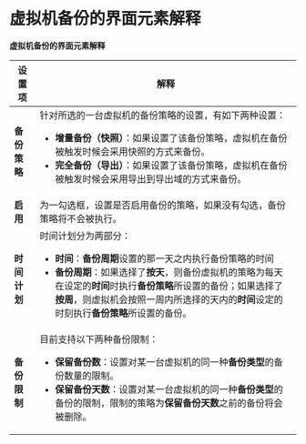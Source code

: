 # 虚拟机备份的界面元素解释

**虚拟机备份的界面元素解释**

|设置项|解释|
|------|----|
|**备份策略**|针对所选的一台虚拟机的备份策略的设置，有如下两种设置：<ul><li>**增量备份（快照）**：如果设置了该备份策略，虚拟机在备份被触发时候会采用快照的方式来备份。</li><li>**完全备份（导出）**：如果设置了该备份策略，虚拟机在备份被触发时候会采用导出到导出域的方式来备份。</li></ul>|
|**启用**|为一勾选框，设置是否启用备份的策略，如果没有勾选，备份策略将不会被执行。|
|**时间计划**|时间计划分为两部分：<ul><li>**时间**：**备份周期**设置的那一天之内执行备份策略的时间</li><li>**备份周期**：如果选择了**按天**，则备份虚拟机的策略为每天在设定的**时间**时执行**备份策略**所设置的备份；如果选择了**按周**，则虚拟机会按照一周内所选择的天内的**时间**设定的时刻执行**备份策略**所设置的备份。</li></ul>|
|**备份限制**|目前支持以下两种备份限制：<ul><li>**保留备份数**：设置对某一台虚拟机的同一种**备份类型**的备份数量的限制。</li><li>**保留备份天数**：设置对某一台虚拟机的同一种**备份类型**的备份的限制，限制的策略为**保留备份天数**之前的备份将会被删除。</li></ul>|
